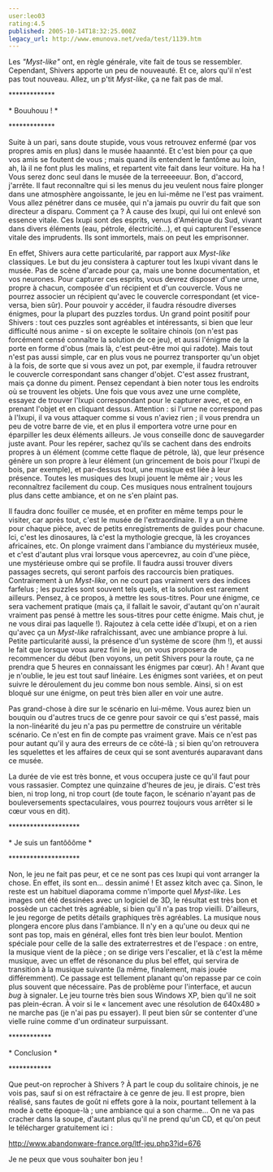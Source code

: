 ```yaml
---
user:leo03
rating:4.5
published: 2005-10-14T18:32:25.000Z
legacy_url: http://www.emunova.net/veda/test/1139.htm
---
```

Les _"Myst-like"_ ont, en règle générale, vite fait de tous se ressembler. Cependant, Shivers apporte un peu de nouveauté. Et ce, alors qu'il n'est pas tout nouveau. Allez, un p'tit _Myst-like_, ça ne fait pas de mal.  

  

\*\*\*\*\*\*\*\*\*\*\*\*\*  

\* Bouuhouu ! \*  

\*\*\*\*\*\*\*\*\*\*\*\*\*  

Suite à un pari, sans doute stupide, vous vous retrouvez enfermé (par vos propres amis en plus) dans le musée haaannté. Et c'est bien pour ça que vos amis se foutent de vous ; mais quand ils entendent le fantôme au loin, ah, là il ne font plus les malins, et repartent vite fait dans leur voiture. Ha ha ! Vous serez donc seul dans le musée de la terreeeeuur. Bon, d'accord, j'arrête. Il faut reconnaître qui si les menus du jeu veulent nous faire plonger dans une atmosphère angoissante, le jeu en lui-même ne l'est pas vraiment. Vous allez pénétrer dans ce musée, qui n'a jamais pu ouvrir du fait que son directeur a disparu. Comment ça ? À cause des Ixupi, qui lui ont enlevé son essence vitale. Ces Ixupi sont des esprits, venus d'Amérique du Sud, vivant dans divers éléments (eau, pétrole, électricité...), et qui capturent l'essence vitale des imprudents. Ils sont immortels, mais on peut les emprisonner.  

  

En effet, Shivers aura cette particularité, par rapport aux _Myst-like_ classiques. Le but du jeu consistera à capturer tout les Ixupi vivant dans le musée. Pas de scène d'arcade pour ça, mais une bonne documentation, et vos neurones. Pour capturer ces esprits, vous devrez disposer d'une urne, propre à chacun, composée d'un récipient et d'un couvercle. Vous ne pourrez associer un récipient qu'avec le couvercle correspondant (et vice-versa, bien sûr). Pour pouvoir y accéder, il faudra résoudre diverses énigmes, pour la plupart des puzzles tordus. Un grand point positif pour Shivers : tout ces puzzles sont agréables et intéressants, si bien que leur difficulté nous anime - si on excepte le solitaire chinois (on n'est pas forcément censé connaître la solution de ce jeu), et aussi l'énigme de la porte en forme d'obus (mais là, c'est peut-être moi qui radote). Mais tout n'est pas aussi simple, car en plus vous ne pourrez transporter qu'un objet à la fois, de sorte que si vous avez un pot, par exemple, il faudra retrouver le couvercle correspondant sans changer d'objet. C'est assez frustrant, mais ça donne du piment. Pensez cependant à bien noter tous les endroits où se trouvent les objets. Une fois que vous avez une urne complète, essayez de trouver l'Ixupi correspondant pour le capturer avec, et ce, en prenant l'objet et en cliquant dessus. Attention : si l'urne ne correspond pas à l'Ixupi, il va vous attaquer comme si vous n'aviez rien ; il vous prendra un peu de votre barre de vie, et en plus il emportera votre urne pour en éparpiller les deux éléments ailleurs. Je vous conseille donc de sauvegarder juste avant. Pour les repérer, sachez qu'ils se cachent dans des endroits propres à un élément (comme cette flaque de pétrole, là), que leur présence génère un son propre à leur élément (un grincement de bois pour l'Ixupi de bois, par exemple), et par-dessus tout, une musique est liée à leur présence. Toutes les musiques des Ixupi jouent le même air ; vous les reconnaîtrez facilement du coup. Ces musiques nous entraînent toujours plus dans cette ambiance, et on ne s'en plaint pas.  

  

Il faudra donc fouiller ce musée, et en profiter en même temps pour le visiter, car après tout, c'est le musée de l'extraordinaire. Il y a un thème pour chaque pièce, avec de petits enregistrements de guides pour chacune. Ici, c'est les dinosaures, là c'est la mythologie grecque, là les croyances africaines, etc. On plonge vraiment dans l'ambiance du mystérieux musée, et c'est d'autant plus vrai lorsque vous apercevrez, au coin d'une pièce, une mystérieuse ombre qui se profile. Il faudra aussi trouver divers passages secrets, qui seront parfois des raccourcis bien pratiques. Contrairement à un _Myst-like_, on ne court pas vraiment vers des indices farfelus ; les puzzles sont souvent tels quels, et la solution est rarement ailleurs. Pensez, à ce propos, à mettre les sous-titres. Pour une énigme, ce sera vachement pratique (mais ça, il fallait le savoir, d'autant qu'on n'aurait vraiment pas pensé à mettre les sous-titres pour cette énigme. Mais chut, je ne vous dirai pas laquelle !). Rajoutez à cela cette idée d'Ixupi, et on a rien qu'avec ça un _Myst-like_ rafraîchissant, avec une ambiance propre à lui. Petite particularité aussi, la présence d'un système de score (hm !), et aussi le fait que lorsque vous aurez fini le jeu, on vous proposera de recommencer du début (ben voyons, un petit Shivers pour la route, ça ne prendra que 5 heures en connaissant les énigmes par cœur). Ah ! Avant que je n'oublie, le jeu est tout sauf linéaire. Les énigmes sont variées, et on peut suivre le déroulement du jeu comme bon nous semble. Ainsi, si on est bloqué sur une énigme, on peut très bien aller en voir une autre.  

  

Pas grand-chose à dire sur le scénario en lui-même. Vous aurez bien un bouquin ou d'autres trucs de ce genre pour savoir ce qui s'est passé, mais la non-linéarité du jeu n'a pas pu permettre de construire un véritable scénario. Ce n'est en fin de compte pas vraiment grave. Mais ce n'est pas pour autant qu'il y aura des erreurs de ce côté-là ; si bien qu'on retrouvera les squelettes et les affaires de ceux qui se sont aventurés auparavant dans ce musée.  

  

La durée de vie est très bonne, et vous occupera juste ce qu'il faut pour vous rassasier. Comptez une quinzaine d'heures de jeu, je dirais. C'est très bien, ni trop long, ni trop court (de toute façon, le scénario n'ayant pas de bouleversements spectaculaires, vous pourrez toujours vous arrêter si le cœur vous en dit).  

  

\*\*\*\*\*\*\*\*\*\*\*\*\*\*\*\*\*\*\*\*  

\* Je suis un fantôôôme \*  

\*\*\*\*\*\*\*\*\*\*\*\*\*\*\*\*\*\*\*\*  

Non, le jeu ne fait pas peur, et ce ne sont pas ces Ixupi qui vont arranger la chose. En effet, ils sont en... dessin animé ! Et assez kitch avec ça. Sinon, le reste est un habituel diaporama comme n'importe quel _Myst-like_. Les images ont été dessinées avec un logiciel de 3D, le résultat est très bon et possède un cachet très agréable, si bien qu'il n'a pas trop vieilli. D'ailleurs, le jeu regorge de petits détails graphiques très agréables. La musique nous plongera encore plus dans l'ambiance. Il n'y en a qu'une ou deux qui ne sont pas top, mais en général, elles font très bien leur boulot. Mention spéciale pour celle de la salle des extraterrestres et de l'espace : on entre, la musique vient de la pièce ; on se dirige vers l'escalier, et là c'est la même musique, avec un effet de résonance du plus bel effet, qui servira de transition à la musique suivante (la même, finalement, mais jouée différemment). Ce passage est tellement planant qu'on repasse par ce coin plus souvent que nécessaire. Pas de problème pour l'interface, et aucun _bug_ à signaler. Le jeu tourne très bien sous Windows XP, bien qu'il ne soit pas plein-écran. À voir si le « lancement avec une résolution de 640x480 » ne marche pas (je n'ai pas pu essayer). Il peut bien sûr se contenter d'une vielle ruine comme d'un ordinateur surpuissant.  

  

\*\*\*\*\*\*\*\*\*\*\*\*  

\* Conclusion \*  

\*\*\*\*\*\*\*\*\*\*\*\*  

Que peut-on reprocher à Shivers ? À part le coup du solitaire chinois, je ne vois pas, sauf si on est réfractaire à ce genre de jeu. Il est propre, bien réalisé, sans fautes de goût ni effets gore à la noix, pourtant tellement à la mode à cette époque-là ; une ambiance qui a son charme... On ne va pas cracher dans la soupe, d'autant plus qu'il ne prend qu'un CD, et qu'on peut le télécharger gratuitement ici :  

http://www.abandonware-france.org/ltf-jeu.php3?id=676  

  

Je ne peux que vous souhaiter bon jeu !